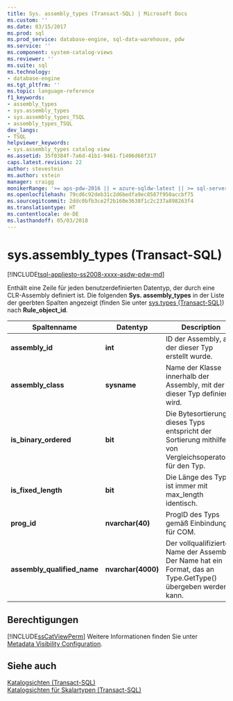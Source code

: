 ```yaml
---
title: Sys. assembly_types (Transact-SQL) | Microsoft Docs
ms.custom: ''
ms.date: 03/15/2017
ms.prod: sql
ms.prod_service: database-engine, sql-data-warehouse, pdw
ms.service: ''
ms.component: system-catalog-views
ms.reviewer: ''
ms.suite: sql
ms.technology:
- database-engine
ms.tgt_pltfrm: ''
ms.topic: language-reference
f1_keywords:
- assembly_types
- sys.assembly_types
- sys.assembly_types_TSQL
- assembly_types_TSQL
dev_langs:
- TSQL
helpviewer_keywords:
- sys.assembly_types catalog view
ms.assetid: 35f0384f-7a6d-41b1-9461-f1406d68f317
caps.latest.revision: 22
author: stevestein
ms.author: sstein
manager: craigg
monikerRange: '>= aps-pdw-2016 || = azure-sqldw-latest || >= sql-server-2016 || = sqlallproducts-allversions'
ms.openlocfilehash: 79cd6c92deb31c2d6bedfa9ec8587f950accbf75
ms.sourcegitcommit: 2ddc0bfb3ce2f2b160e3638f1c2c237a898263f4
ms.translationtype: HT
ms.contentlocale: de-DE
ms.lasthandoff: 05/03/2018
---
```

# <a name="sysassemblytypes-transact-sql"></a>sys.assembly_types (Transact-SQL)
[!INCLUDE[tsql-appliesto-ss2008-xxxx-asdw-pdw-md](../../includes/tsql-appliesto-ss2008-xxxx-asdw-pdw-md.md)]

  Enthält eine Zeile für jeden benutzerdefinierten Datentyp, der durch eine CLR-Assembly definiert ist. Die folgenden **Sys. assembly_types** in der Liste der geerbten Spalten angezeigt (finden Sie unter [sys.types &#40;Transact-SQL&#41;](../../relational-databases/system-catalog-views/sys-types-transact-sql.md)) nach **Rule_object_id**.  
  
|Spaltenname|Datentyp|Description|  
|-----------------|---------------|-----------------|  
|**assembly_id**|**int**|ID der Assembly, aus der dieser Typ erstellt wurde.|  
|**assembly_class**|**sysname**|Name der Klasse innerhalb der Assembly, mit der dieser Typ definiert wird.|  
|**is_binary_ordered**|**bit**|Die Bytesortierung dieses Typs entspricht der Sortierung mithilfe von Vergleichsoperatoren für den Typ.|  
|**is_fixed_length**|**bit**|Die Länge des Typs ist immer mit max_length identisch.|  
|**prog_id**|**nvarchar(40)**|ProgID des Typs gemäß Einbindung für COM.|  
|**assembly_qualified_name**|**nvarchar(4000)**|Der vollqualifizierte Name der Assembly. Der Name hat ein Format, das an Type.GetType() übergeben werden kann.|  
  
## <a name="permissions"></a>Berechtigungen  
 [!INCLUDE[ssCatViewPerm](../../includes/sscatviewperm-md.md)] Weitere Informationen finden Sie unter [Metadata Visibility Configuration](../../relational-databases/security/metadata-visibility-configuration.md).  
  
## <a name="see-also"></a>Siehe auch  
 [Katalogsichten &#40;Transact-SQL&#41;](../../relational-databases/system-catalog-views/catalog-views-transact-sql.md)   
 [Katalogsichten für Skalartypen &#40;Transact-SQL&#41;](../../relational-databases/system-catalog-views/scalar-types-catalog-views-transact-sql.md)  
  
  
